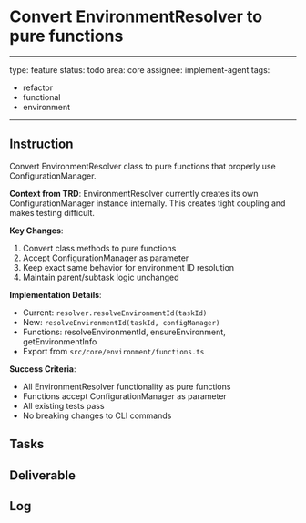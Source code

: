 # Convert EnvironmentResolver to pure functions

---
type: feature
status: todo
area: core
assignee: implement-agent
tags:
  - refactor
  - functional
  - environment
---


## Instruction
Convert EnvironmentResolver class to pure functions that properly use ConfigurationManager.

**Context from TRD**: EnvironmentResolver currently creates its own ConfigurationManager instance internally. This creates tight coupling and makes testing difficult.

**Key Changes**:
1. Convert class methods to pure functions
2. Accept ConfigurationManager as parameter
3. Keep exact same behavior for environment ID resolution
4. Maintain parent/subtask logic unchanged

**Implementation Details**:
- Current: `resolver.resolveEnvironmentId(taskId)`
- New: `resolveEnvironmentId(taskId, configManager)`
- Functions: resolveEnvironmentId, ensureEnvironment, getEnvironmentInfo
- Export from `src/core/environment/functions.ts`

**Success Criteria**:
- All EnvironmentResolver functionality as pure functions
- Functions accept ConfigurationManager as parameter
- All existing tests pass
- No breaking changes to CLI commands

## Tasks

## Deliverable

## Log
